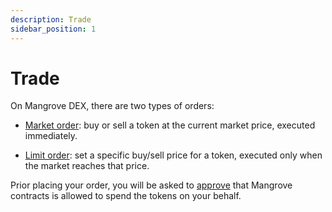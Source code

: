```yaml
---
description: Trade
sidebar_position: 1
---
```



# Trade

On Mangrove DEX, there are two types of orders:

* [Market order](./how-to-market-order.md): buy or sell a token at the current market price, executed immediately.

* [Limit order](./how-to-limit-order.md): set a specific buy/sell price for a token, executed only when the market reaches that price.

Prior placing your order, you will be asked to [approve](./approve-buy.md) that Mangrove contracts is allowed to spend the tokens on your behalf.
